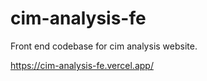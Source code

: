 # cim-analysis-fe

Front end codebase for cim analysis website.

https://cim-analysis-fe.vercel.app/